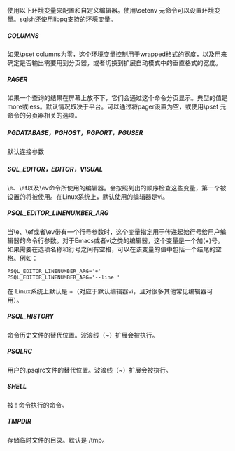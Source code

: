 使用以下环境变量来配置和自定义编辑器。使用\setenv 元命令可以设置环境变量。sqlsh还使用libpq支持的环境变量。 

##### **COLUMNS**

如果\pset columns为零，这个环境变量控制用于wrapped格式的宽度，以及用来确定是否输出需要用到分页器，或者切换到扩展自动模式中的垂直格式的宽度。

##### **PAGER**

如果一个查询的结果在屏幕上放不下，它们会通过这个命令分页显示。典型的值是more或less。默认情况取决于平台。可以通过将pager设置为空，或使用\pset 元命令的分页器相关的选项。

##### **PGDATABASE，PGHOST，PGPORT，PGUSER**

默认连接参数

##### **SQL_EDITOR，EDITOR，VISUAL**

\e、\ef以及\ev命令所使用的编辑器。会按照列出的顺序检查这些变量，第一个被设置的将被使用。在Linux系统上，默认使用的编辑器是vi。

##### **PSQL_EDITOR_LINENUMBER_ARG**

当\e、\ef或者\ev带有一个行号参数时，这个变量指定用于传递起始行号给用户编辑器的命令行参数。对于Emacs或者vi之类的编辑器，这个变量是一个加(+)号。如果需要在选项名称和行号之间有空格，可以在该变量的值中包括一个结尾的空格。例如：

```
PSQL_EDITOR_LINENUMBER_ARG='+'
PSQL_EDITOR_LINENUMBER_ARG='--line '
```

在 Linux系统上默认是 +（对应于默认编辑器vi，且对很多其他常见编辑器可用）。

##### **PSQL_HISTORY**

命令历史文件的替代位置。波浪线（~）扩展会被执行。

##### **PSQLRC**

用户的.psqlrc文件的替代位置。波浪线（~）扩展会被执行。

##### **SHELL**

被 \! 命令执行的命令。

##### **TMPDIR**

存储临时文件的目录。默认是 /tmp。